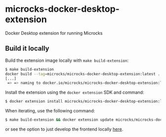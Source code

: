 # microcks-docker-desktop-extension

Docker Desktop extension for running Microcks

## Build it locally

Build the extension image locally with `make build-extension`:

```sh
$ make build-extension
docker build --tag=microcks/microcks-docker-desktop-extension:latest .
[...]
 => => naming to docker.io/microcks/microcks-docker-desktop-extension:latest 
```

Install the extension using the `docker extension` SDK and command:

```sh
$ docker extension install microcks/microcks-docker-desktop-extension:latest
```

When iterating, use the following command:

```sh
$ make build-extension && docker extension update microcks/microcks-docker-desktop-extension:latest -f
```

or see the option to just develop the frontend locally [here](https://docs.docker.com/desktop/extensions-sdk/tutorials/initialize/#developing-the-frontend).